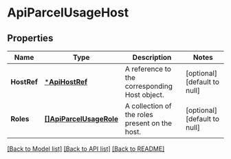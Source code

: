 # ApiParcelUsageHost

## Properties
Name | Type | Description | Notes
------------ | ------------- | ------------- | -------------
**HostRef** | [***ApiHostRef**](ApiHostRef.md) | A reference to the corresponding Host object. | [optional] [default to null]
**Roles** | [**[]ApiParcelUsageRole**](ApiParcelUsageRole.md) | A collection of the roles present on the host. | [optional] [default to null]

[[Back to Model list]](../README.md#documentation-for-models) [[Back to API list]](../README.md#documentation-for-api-endpoints) [[Back to README]](../README.md)


